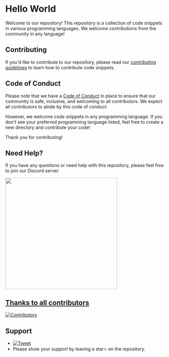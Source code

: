 # Hello World

Welcome to our repository! This repository is a collection of code snippets in various programming languages. We welcome contributions from the community in any language!

## Contributing

If you'd like to contribute to our repository, please read our [contributing guidelines](CONTRIBUTING.md) to learn how to contribute code snippets.

## Code of Conduct

Please note that we have a [Code of Conduct](CODE_OF_CONDUCT.md) in place to ensure that our community is safe, inclusive, and welcoming to all contributors. We expect all contributors to abide by this code of conduct.

However, we welcome code snippets in any programming language. If you don't see your preferred programming language listed, feel free to create a new directory and contribute your code!

Thank you for contributing!

## Need Help?

If you have any questions or need help with this repository, please feel free to join our Discord server

<a href="https://discord.com/invite/AeAjegXn6D" target="_blank"><img src="https://invidget.switchblade.xyz/AeAjegXn6D" width="350px">
  
## Thanks to all contributors
[![Contributors](https://contributors-img.web.app/image?repo=TheDevArena/Hello-World
 "Contributors")](https://github.com/TheDevArena/Hello-World/graphs/contributors)

## Support
- [![Tweet](https://oyepriyansh.pages.dev/i/tweet.svg "Tweet")](https://twitter.com/intent/tweet?text=If%20you%27re%20interested%20in%20contributing%20to%20open-source%20and%20want%20to%20add%20some%20green%20squares%20to%20your%20contribution%20graph,%20check%20out%20this%20%23GitHub%20repository%20https%3A%2F%2Fgithub.com%2FTheDevArena%2FHello-World%20%23opensource)
- Please show your support by leaving a star⭐ on the repository.

